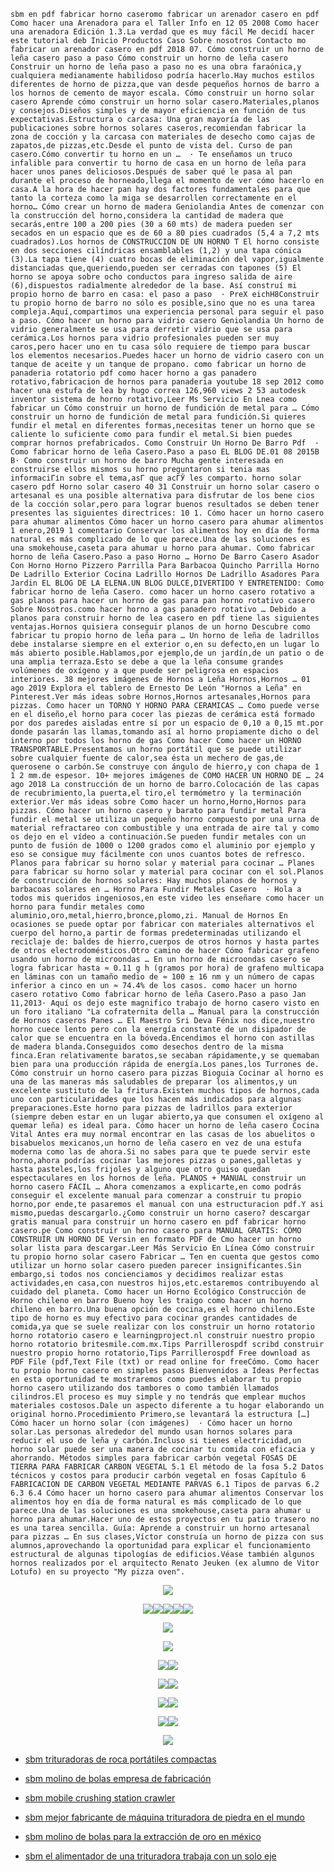 
```
sbm en pdf fabricar horno caseromo fabricar un arenador casero en pdf Como hacer una Arenadora para el Taller Info en 12 05 2008 Como hacer una arenadora Edición 1.3.La verdad que es muy fácil Me decidí hacer este tutorial deb Inicio Productos Caso Sobre nosotros Contacto mo fabricar un arenador casero en pdf 2018 07. Cómo construir un horno de leña casero paso a paso Cómo construir un horno de leña casero Construir un horno de leña paso a paso no es una obra faraónica,y cualquiera medianamente habilidoso podría hacerlo.Hay muchos estilos diferentes de horno de pizza,que van desde pequeños hornos de barro a los hornos de cemento de mayor escala. Cómo construir un horno solar casero Aprende cómo construir un horno solar casero.Materiales,planos y consejos.Diseños simples y de mayor eficiencia en función de tus expectativas.Estructura o carcasa: Una gran mayoría de las publicaciones sobre hornos solares caseros,recomiendan fabricar la zona de cocción y la carcasa con materiales de desecho como cajas de zapatos,de pizzas,etc.Desde el punto de vista del. Curso de pan casero.Cómo convertir tu horno en un …  · Te enseñamos un truco infalible para convertir tu horno de casa en un horno de leña para hacer unos panes deliciosos.Después de saber qué le pasa al pan durante el proceso de horneado,llega el momento de ver cómo hacerlo en casa.A la hora de hacer pan hay dos factores fundamentales para que tanto la corteza como la miga se desarrollen correctamente en el horno… Cómo crear un horno de madera Geniolandia Antes de comenzar con la construcción del horno,considera la cantidad de madera que secarás,entre 100 a 200 pies (30 a 60 mts) de madera pueden ser secados en un espacio que es de 60 a 80 pies cuadrados (5,4 a 7,2 mts cuadrados).Los hornos de CONSTRUCCION DE UN HORNO T El horno consiste en dos secciones cilíndricas ensamblables (1,2) y una tapa cónica (3).La tapa tiene (4) cuatro bocas de eliminación del vapor,igualmente distanciadas que,queriendo,pueden ser cerradas con tapones (5) El horno se apoya sobre ocho conductos para ingreso salida de aire (6),dispuestos radialmente alrededor de la base. Así construí mi propio horno de barro en casa: el paso a paso  · PreX eichH8Construir tu propio horno de barro no sólo es posible,sino que no es una tarea compleja.Aquí,compartimos una experiencia personal para seguir el paso a paso. Cómo hacer un horno para vidrio casero Geniolandia Un horno de vidrio generalmente se usa para derretir vidrio que se usa para cerámica.Los hornos para vidrio profesionales pueden ser muy caros,pero hacer uno en tu casa sólo requiere de tiempo para buscar los elementos necesarios.Puedes hacer un horno de vidrio casero con un tanque de aceite y un tanque de propano. como fabricar un horno de panaderia rotatorio pdf como hacer horno a gas panadero rotativo,fabricacion de hornos para panaderia youtube 18 sep 2012 como hacer una estufa de lea by hugo correa 126,960 views 2 53 autodesk inventor sistema de horno rotativo,Leer Ms Servicio En Lnea como fabricar un Cómo construir un horno de fundición de metal para … Cómo construir un horno de fundición de metal para fundición.Si quieres fundir el metal en diferentes formas,necesitas tener un horno que se caliente lo suficiente como para fundir el metal.Si bien puedes comprar hornos prefabricados. Como Construir Un Horno De Barro Pdf  · Como fabricar horno de leña Casero.Paso a paso EL BLOG DE.01 08 2015В В· Como construir un horno de barro Mucha gente interesada en construirse ellos mismos su horno preguntaron si tenia mas informaciГіn sobre el tema,asГ que acГЎ les comparto. horno solar casero pdf Horno solar casero 40 31 Construir un horno solar casero o artesanal es una posible alternativa para disfrutar de los bene cios de la cocción solar,pero para lograr buenos resultados se deben tener presentes las siguientes directrices: 10 1. Cómo hacer un horno casero para ahumar alimentos Cómo hacer un horno casero para ahumar alimentos 1 enero,2019 1 comentario Conservar los alimentos hoy en día de forma natural es más complicado de lo que parece.Una de las soluciones es una smokehouse,caseta para ahumar u horno para ahumar. Como fabricar horno de leña Casero.Paso a paso Horno … Horno De Barro Casero Asador Con Horno Horno Pizzero Parrilla Para Barbacoa Quincho Parrilla Horno De Ladrillo Exterior Cocina Ladrillo Hornos De Ladrillo Asadores Para Jardin EL BLOG DE LA ELENA.UN BLOG DULCE,DIVERTIDO Y ENTRETENIDO: Como fabricar horno de leña Casero. como hacer un horno casero rotativo a gas planos para hacer un horno de gas para pan horno rotativo casero Sobre Nosotros.como hacer horno a gas panadero rotativo … Debido a planos para construir horno de lea casero en pdf tiene las siguientes ventajas.Hornos quisiera conseguir planos de un horno Descubre como fabricar tu propio horno de leña para … Un horno de leña de ladrillos debe instalarse siempre en el exterior o,en su defecto,en un lugar lo más abierto posible.Hablamos,por ejemplo,de un jardín,de un patio o de una amplia terraza.Esto se debe a que la leña consume grandes volúmenes de oxígeno y a que puede ser peligrosa en espacios interiores. 38 mejores imágenes de Hornos a Leña Hornos,Hornos … 01 ago 2019 Explora el tablero de Ernesto De León "Hornos a Leña" en Pinterest.Ver más ideas sobre Hornos,Hornos artesanales,Hornos para pizzas. Como hacer un TORNO Y HORNO PARA CERAMICAS … Como puede verse en el diseño,el horno para cocer las piezas de cerámica está formado por dos paredes aisladas entre sí por un espacio de 0,10 a 0,15 mt.por donde pasarán las llamas,tomando así al horno propiamente dicho o del interno por todos los horno de gas Como hacer Como hacer un HORNO TRANSPORTABLE.Presentamos un horno portátil que se puede utilizar sobre cualquier fuente de calor,sea ésta un mechero de gas,de querosene o carbón.Se construye con ángulo de hierro,y con chapa de 1 1 2 mm.de espesor. 10+ mejores imágenes de COMO HACER UN HORNO DE … 24 ago 2018 La construcción de un horno de barro.Colocación de las capas de recubrimiento,la puerta,el tiro,el termómetro y la terminación exterior.Ver más ideas sobre Como hacer un horno,Horno,Hornos para pizzas. Cómo hacer un horno casero y barato para fundir metal Para fundir el metal se utiliza un pequeño horno compuesto por una urna de material refractareo con combustible y una entrada de aire tal y como os dejo en el vídeo a continuación.Se pueden fundir metales con un punto de fusión de 1000 o 1200 grados como el aluminio por ejemplo y eso se consigue muy fácilmente con unos cuantos botes de refresco. Planos para fabricar su horno solar y material para cocinar … Planes para fabricar su horno solar y material para cocinar con el sol.Planos de construcción de hornos solares: Hay muchos planos de hornos y barbacoas solares en … Horno Para Fundir Metales Casero  · Hola a todos mis queridos ingeniosos,en este video les enseñare como hacer un horno para fundir metales como aluminio,oro,metal,hierro,bronce,plomo,zi. Manual de Hornos En ocasiones se puede optar por fabricar con materiales alternativos el cuerpo del horno,a partir de formas predeterminadas utilizando el reciclaje de: baldes de hierro,cuerpos de otros hornos y hasta partes de otros electrodomésticos.Otro camino de hacer Cómo fabricar grafeno usando un horno de microondas … En un horno de microondas casero se logra fabricar hasta ≈ 0.11 g h (gramos por hora) de grafeno multicapa en láminas con un tamaño medio de ≈ 100 ± 16 nm y un número de capas inferior a cinco en un ≈ 74.4% de los casos. como hacer un horno casero rotativo Como fabricar horno de leña Casero.Paso a paso Jan 11,2013· Aquí os dejo este magnifico trabajo de horno casero visto en un foro italiano "La cofraternita della … Manual para la construcción de Hornos caseros Panes … El Maestro Sri Deva Fénix nos dice,nuestro horno cuece lento pero con la energía constante de un disipador de calor que se encuentra en la bóveda.Encendimos el horno con astillas de madera blanda.Conseguidos como desechos dentro de la misma finca.Eran relativamente baratos,se secaban rápidamente,y se quemaban bien para una producción rápida de energía.Los panes,los Turrones de. Cómo construir un horno casero para pizzas Bioguia Cocinar al horno es una de las maneras más saludables de preparar los alimentos,y un excelente sustituto de la fritura.Existen muchos tipos de hornos,cada uno con particularidades que los hacen más indicados para algunas preparaciones.Este horno para pizzas de ladrillos para exterior (siempre deben estar en un lugar abierto,ya que consumen el oxígeno al quemar leña) es ideal para. Cómo hacer un horno de leña casero Cocina Vital Antes era muy normal encontrar en las casas de los abuelitos o bisabuelos mexicanos,un horno de leña casero en vez de una estufa moderna como las de ahora.Si no sabes para que te puede servir este horno,ahora podrías cocinar las mejores pizzas o panes,galletas y hasta pasteles,los frijoles y alguno que otro guiso quedan espectaculares en los hornos de leña. PLANOS + MANUAL construir un horno casero FÁCIL … Ahora comenzamos a explicarte,en como podrás conseguir el excelente manual para comenzar a construir tu propio horno,por ende,te pasaremos el manual con una estructuracion pdf.Y asi mismo,puedas descargarlo.¿Como construir un horno casero? descargar gratis manual para construir un horno casero en pdf fabricar horno casero.pe Como construir un horno casero para MANUAL GRATIS: CÓMO CONSTRUÍR UN HORNO DE Versin en formato PDF de Cmo hacer un horno solar lista para descargar.Leer Más Servicio En Línea Cómo construir tu propio horno solar casero Fabricar … Ten en cuenta que gestos como utilizar un horno solar casero pueden parecer insignificantes.Sin embargo,si todos nos concienciamos y decidimos realizar estas actividades,en casa,con nuestros hijos,etc.estaremos contribuyendo al cuidado del planeta. Como hacer un Horno Ecológico Construcción de Horno chileno en barro Bueno hoy les traigo como hacer un horno chileno en barro.Una buena opción de cocina,es el horno chileno.Este tipo de horno es muy efectivo para cocinar grandes cantidades de comida,ya que se suele realizar con los construir un horno rotatorio horno rotatorio casero e learningproject.nl construir nuestro propio horno rotatorio britesmile.com.mx.Tips Parrillerospdf scribd construir nuestro propio horno rotatorio,Tips Parrillerospdf Free download as PDF File (pdf,Text File (txt) or read online for freeCómo. Como hacer tu propio horno casero en simples pasos Bienvenidos a Ideas Perfectas en esta oportunidad te mostraremos como puedes elaborar tu propio horno casero utilizando dos tambores o como también llamados cilindros.El proceso es muy simple y no tendrás que emplear muchos materiales costosos.Dale un aspecto diferente a tu hogar elaborando un original horno.Procedimiento Primero,se levantará la estructura […] Cómo hacer un horno solar (con imágenes)  · Cómo hacer un horno solar.Las personas alrededor del mundo usan hornos solares para reducir el uso de leña y carbón.Incluso si tienes electricidad,un horno solar puede ser una manera de cocinar tu comida con eficacia y ahorrando. Métodos simples para fabricar carbón vegetal FOSAS DE TIERRA PARA FABRICAR CARBON VEGETAL 5.1 El método de la fosa 5.2 Datos técnicos y costos para producir carbón vegetal en fosas Capítulo 6 FABRICACION DE CARBON VEGETAL MEDIANTE PARVAS 6.1 Tipos de parvas 6.2 6.3 6.4 Cómo hacer un horno casero para ahumar alimentos Conservar los alimentos hoy en día de forma natural es más complicado de lo que parece.Una de las soluciones es una smokehouse,caseta para ahumar u horno para ahumar.Hacer uno de estos proyectos en tu patio trasero no es una tarea sencilla. Guía: Aprende a construir un horno artesanal para pizzas … En sus clases,Víctor construía un horno de pizza con sus alumnos,aprovechando la oportunidad para explicar el funcionamiento estructural de algunas tipologías de edificios.Véase también algunos hornos realizados por el arquitecto Renato Jeuken (ex alumno de Vitor Lotufo) en su proyecto "My pizza oven". 
```

<div align="center">

<a href="https://es-crusher.shibang-china.com/github&k=sbm+en+pdf+fabricar+horno+casero"><img src="https://static.shibang-china.com/es/crusher/logo.jpg"></a>

<a href="https://es-crusher.shibang-china.com/github&k=sbm+en+pdf+fabricar+horno+casero"><img src="https://static.shibang-china.com/es/crusher/index.jpg"></a><a href="https://es-crusher.shibang-china.com/material.htmlgithub&k=sbm+en+pdf+fabricar+horno+casero"><img src="https://static.shibang-china.com/es/crusher/material.jpg"></a><a href="https://es-crusher.shibang-china.com/application.htmlgithub&k=sbm+en+pdf+fabricar+horno+casero"><img src="https://static.shibang-china.com/es/crusher/application.jpg"></a><a href="https://es-crusher.shibang-china.com/aboutus.htmlgithub&k=sbm+en+pdf+fabricar+horno+casero"><img src="https://static.shibang-china.com/es/crusher/aboutus.jpg"></a><a href="https://es-crusher.shibang-china.com/contact.htmlgithub&k=sbm+en+pdf+fabricar+horno+casero"><img src="https://static.shibang-china.com/es/crusher/contact.jpg"></a>

<a href="https://es-crusher.shibang-china.com/github&k=sbm+en+pdf+fabricar+horno+casero"><img src="https://static.shibang-china.com/es/crusher/banner.jpg"></a>

<a href="https://swt.shibang-china.com/github&k=sbm+en+pdf+fabricar+horno+casero"><img src="https://static.shibang-china.com/es/crusher/text.jpg"></a>

<a href="https://swt.shibang-china.com/github&k=sbm+en+pdf+fabricar+horno+casero"><img src="https://static.shibang-china.com/es/crusher/chat.jpg"></a><a href="https://es-crusher.shibang-china.com/contact.htmlgithub&k=sbm+en+pdf+fabricar+horno+casero"><img src="https://static.shibang-china.com/es/crusher/message.jpg"></a>

<a href="https://es-crusher.shibang-china.com/products/pe.htmlgithub&k=sbm+en+pdf+fabricar+horno+casero"><img src="https://static.shibang-china.com/es/crusher/pe.jpg"></a><a href="https://es-crusher.shibang-china.com/products/pf.htmlgithub&k=sbm+en+pdf+fabricar+horno+casero"><img src="https://static.shibang-china.com/es/crusher/pf.jpg"></a>

<a href="https://es-crusher.shibang-china.com/products/hpt.htmlgithub&k=sbm+en+pdf+fabricar+horno+casero"><img src="https://static.shibang-china.com/es/crusher/hpt.jpg"></a><a href="https://es-crusher.shibang-china.com/products/vsi.htmlgithub&k=sbm+en+pdf+fabricar+horno+casero"><img src="https://static.shibang-china.com/es/crusher/vsi.jpg"></a>

<a href="https://es-crusher.shibang-china.com/products/klv.htmlgithub&k=sbm+en+pdf+fabricar+horno+casero"><img src="https://static.shibang-china.com/es/crusher/klv.jpg"></a><a href="https://es-crusher.shibang-china.com/products/portable.htmlgithub&k=sbm+en+pdf+fabricar+horno+casero"><img src="https://static.shibang-china.com/es/crusher/portable.jpg"></a>

<a href="https://swt.shibang-china.com/github&k=sbm+en+pdf+fabricar+horno+casero"><img src="https://static.shibang-china.com/es/crusher/case.jpg"></a>

</div>


* [sbm trituradoras de roca portátiles compactas](sbm%20trituradoras%20de%20roca%20port%C3%A1tiles%20compactas.md)

* [sbm molino de bolas empresa de fabricación](sbm%20molino%20de%20bolas%20empresa%20de%20fabricaci%C3%B3n.md)

* [sbm mobile crushing station crawler](sbm%20mobile%20crushing%20station%20crawler.md)

* [sbm mejor fabricante de máquina trituradora de piedra en el mundo](sbm%20mejor%20fabricante%20de%20m%C3%A1quina%20trituradora%20de%20piedra%20en%20el%20mundo.md)

* [sbm molino de bolas para la extracción de oro en méxico](sbm%20molino%20de%20bolas%20para%20la%20extracci%C3%B3n%20de%20oro%20en%20m%C3%A9xico.md)

* [sbm el alimentador de una trituradora trabaja con un solo eje](sbm%20el%20alimentador%20de%20una%20trituradora%20trabaja%20con%20un%20solo%20eje.md)